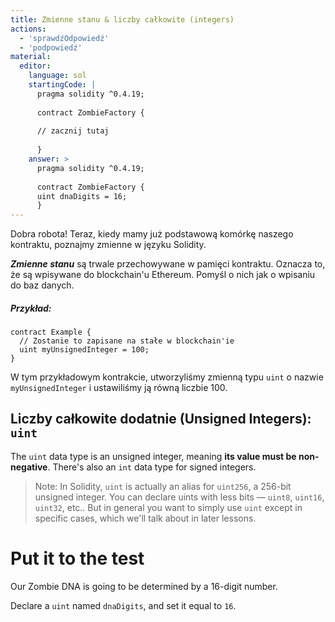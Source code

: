 ```yaml
---
title: Zmienne stanu & liczby całkowite (integers)
actions:
  - 'sprawdźOdpowiedź'
  - 'podpowiedź'
material:
  editor:
    language: sol
    startingCode: |
      pragma solidity ^0.4.19;
      
      contract ZombieFactory {
      
      // zacznij tutaj
      
      }
    answer: >
      pragma solidity ^0.4.19;
      
      contract ZombieFactory {
      uint dnaDigits = 16;
      }
---
```

Dobra robota! Teraz, kiedy mamy już podstawową komórkę naszego kontraktu, poznajmy zmienne w języku Solidity.

***Zmienne stanu*** są trwale przechowywane w pamięci kontraktu. Oznacza to, że są wpisywane do blockchain'u Ethereum. Pomyśl o nich jak o wpisaniu do baz danych.

##### Przykład:

    contract Example {
      // Zostanie to zapisane na stałe w blockchain'ie
      uint myUnsignedInteger = 100;
    }
    

W tym przykładowym kontrakcie, utworzyliśmy zmienną typu `uint` o nazwie `myUnsignedInteger` i ustawiliśmy ją równą liczbie 100.

## Liczby całkowite dodatnie (Unsigned Integers): `uint`

The `uint` data type is an unsigned integer, meaning **its value must be non-negative**. There's also an `int` data type for signed integers.

> Note: In Solidity, `uint` is actually an alias for `uint256`, a 256-bit unsigned integer. You can declare uints with less bits — `uint8`, `uint16`, `uint32`, etc.. But in general you want to simply use `uint` except in specific cases, which we'll talk about in later lessons.

# Put it to the test

Our Zombie DNA is going to be determined by a 16-digit number.

Declare a `uint` named `dnaDigits`, and set it equal to `16`.